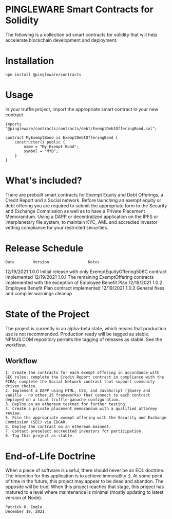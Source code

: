 # PINGLEWARE Smart Contracts for Solidity
The following is a collection od smart contracts for solidity that will help accelerate blockchain development and deployment.

# Installation

    npm install @pingleware/contracts

# Usage
In your truffle project, import the appropriate smart contract in your new contract

    imports "@pingleware/contracts/contracts/debt/ExemptDebtOfferingBond.sol";

    contract MyExemptBond is ExemptDebtOfferingBond {
        constructor() public {
            name = "My Exempt Bond";
            symbol = "MYB";
        }
    }

# What's included?
There are prebuilt smart contracts for Exempt Equity and Debt Offerings, a Credit Report and a Social network. Before launching an exempt equity or debt offering you are required to submit the appropriate form to the Security and Exchange Commission as well as to have a Private Placement Memorandum. Using a DAPP or decentralized application on the IPFS or interplanetary file system, to maintain KYC, AML and accredied investor vetting compliance for your restricted securities.

# Release Schedule

    Date        Version                 Notes
  12/19/2021     1.0.0         Initial release with only ExemptEquityOffering506C contract implemented
  12/19/2021     1.0.1         The remaining ExemptOffering contracts implemented with the exception of Employee Benefit Plan
  12/19/2021     1.0.2         Employee Benefit Plan contract implemented
  12/19/2021     1.0.3         General fixes and compiler warnings cleanup

# State of the Project
The project is currently in an alpha-beta state, which means that production use is not recommended. Production ready will be tagged as stable.
NPMJS.COM repository permits the tagging of releases as stable. See the workflow.

## Workflow

    1. Create the contracts for each exempt offering in accordance with SEC rules; complete the Credit Report contract in compliance with the FCRA; complete the Social Network contract that support community driven choice.
    2. Implement a DAPP using HTML, CSS, and JavaScript (jQuery and vanilla - no other JS frameworks) that connect to each contract deployed on a local truffle-ganache configuration.
    3. Deploy on an ethereum testnet for further testing.
    4. Create a private placement memorandum with a qualified attorney review.
    5. File the appropriate exempt offering with the Security and Exchange Commission (SEC) via EDGAR.
    6. Deploy the contract on an ethereum mainnet.
    7. Contact preselect accredited investors for participation.
    8. Tag this project as stable.

# End-of-Life Doctrine
When a piece of software is useful, there should never be an EOL doctrine. The intention for this application is to achieve immoratlity ;).
At some point of time in the future, this project may appear to be dead and abandon. The opposite will be true!
When this project reaches that stage, this project has matured to a level where maintenance is minimal (mostly updating to latest version of Node).

    Patrick O. Ingle
    December 19, 2021
    